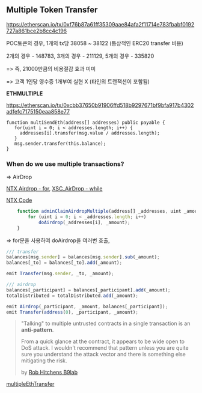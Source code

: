 ## Multiple Token Transfer

https://etherscan.io/tx/0xf76b87a61ff35309aae84afa2f11714e783fbabf0192727a861bce2b8cc4c196

POC토큰의 경우, 1개의 tx당 38058 ~ 38122 (통상적인 ERC20 transfer 비용)

2개의 경우 - 148783, 3개의 경우 - 211129, 5개의 경우 - 335820

=> 즉, 21000만큼의 비용절감 효과 미미

=> 고객 1인당 영수증 1개부여 실현 X (타인의 트랜잭션이 포함됨)



**ETHMULTIPLE**

https://etherscan.io/tx/0xcbb37650b91906ffd518b9297671bf9bfa917b4302adfefc7175150eaa858e77

```
function multiSendEth(address[] addresses) public payable {
   for(uint i = 0; i < addresses.length; i++) {
     addresses[i].transfer(msg.value / addresses.length);
   }
   msg.sender.transfer(this.balance);
}
```



### When do we use multiple transactions?

=> AirDrop

[NTX Airdrop - for](https://etherscan.io/tx/0x71781f6300a7ab0869fc32710e5a1af43d0721e7a4d416208648e31a98d1801e), [XSC_AirDrop - while](https://github.com/crowdstartcapital/XSC/blob/master/XSC_AirDrop_public_functions.sol)

[NTX Code](https://etherscan.io/address/0xce3708924a9a44aee5e7caad22881fdda816fd16#code)

```javascript
    function adminClaimAirdropMultiple(address[] _addresses, uint _amount) public onlyOwner {        
        for (uint i = 0; i < _addresses.length; i++)
            doAirdrop(_addresses[i], _amount);
    }
```

=> for문을 사용하여 doAirdrop을 여러번 호출,

```javascript
/// transfer
balances[msg.sender] = balances[msg.sender].sub(_amount);
balances[_to] = balances[_to].add(_amount);

emit Transfer(msg.sender, _to, _amount);

/// airdrop
balances[_participant] = balances[_participant].add(_amount);
totalDistributed = totalDistributed.add(_amount);

emit Airdrop(_participant, _amount, balances[_participant]);
emit Transfer(address(0), _participant, _amount);
```



> "Talking" to multiple untrusted contracts in a single transaction is an **anti-pattern**.
>
> From a quick glance at the contract, it appears to be wide open to DoS attack. I wouldn't recommend that pattern unless you are quite sure you understand the attack vector and there is something else mitigating the risk.
>
> by [Rob Hitchens B9lab](https://ethereum.stackexchange.com/users/5549/rob-hitchens-b9lab)



[multipleEthTransfer](https://fling.openrelay.xyz/)